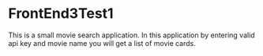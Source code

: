 # FrontEnd3Test1
This is a small movie search application. In this application by entering valid api key and movie name you will get a list of movie cards.
